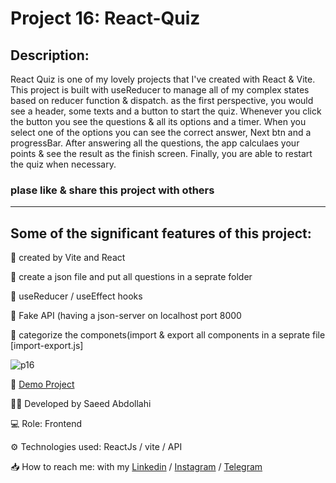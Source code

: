 # Project 16: React-Quiz

## Description: 
  React Quiz is one of my lovely projects that I've created with React & Vite. 
  This project is built with useReducer to manage all of my complex states based on reducer function & dispatch. 
  as the first perspective, you would see a header, some texts and a button to start the quiz. Whenever you click the button you see the questions & all its options and a timer. 
  When you select one of the options you can see the correct answer, Next btn and a progressBar. 
  After answering all the questions, the app calculaes your points & see the result as the finish screen. 
  Finally, you are able to restart the quiz when necessary. 

  ### plase like & share this project with others
  -------------------------------------
  ## Some of the significant features of this project: 
  📌 created by Vite and React
  
  📌 create a json file and put all questions in a seprate folder
  
  📌 useReducer / useEffect hooks
  
  📌 Fake API (having a json-server on localhost port 8000
  
  📌 categorize the componets(import & export all components in a seprate file [import-export.js]
  

![p16](https://github.com/user-attachments/assets/f019bfc2-5876-42c3-9319-a7bb51605bd9)


🔗 [Demo Project]()

👨‍💻 Developed by Saeed Abdollahi

💻 Role: Frontend

⚙️ Technologies used: ReactJs / vite / API

📥 How to reach me: with my [Linkedin](https://www.linkedin.com/in/saeeddev-ir) / [Instagram](https://instagram.com/saeeddev_ir) / [Telegram](https://t.me/saeeddev_ir)
